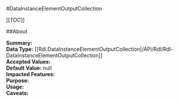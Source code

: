 #DataInstanceElementOutputCollection

[[_TOC_]]

##About

**Summary:**   
**Data Type:** [[Rdl.DataInstanceElementOutputCollection|/API/Rdl/Rdl-DataInstanceElementOutputCollection]]  
**Accepted Values:**   
**Default Value:** null  
**Impacted Features:**   
**Purpose:**   
**Usage:**   
**Caveats:**   

